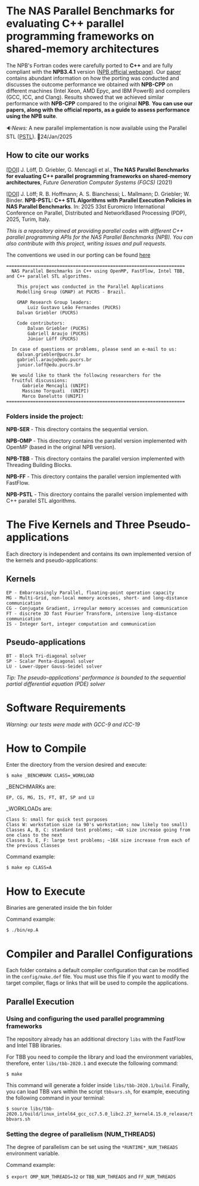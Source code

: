 # The NAS Parallel Benchmarks for evaluating C++ parallel programming frameworks on shared-memory architectures

The NPB's Fortran codes were carefully ported to **C++** and are fully compliant with the **NPB3.4.1** version ([NPB official webpage](https://www.nas.nasa.gov/publications/npb.html)). Our [paper](https://doi.org/10.1016/j.future.2021.07.021) contains abundant information on how the porting was conducted and discusses the outcome performance we obtained with **NPB-CPP** on different machines (Intel Xeon, AMD Epyc, and IBM Power8) and compilers (GCC, ICC, and Clang). Results showed that we achieved similar performance with **NPB-CPP** compared to the original **NPB**. **You can use our papers, along with the official reports, as a guide to assess performance using the NPB suite**.

:sound:*News:* A new parallel implementation is now available using the Parallel STL ([PSTL](https://github.com/GMAP/NPB-CPP/tree/master/NPB-PSTL)). :date:24/Jan/2025

## How to cite our works
  
[[DOI]](https://doi.org/10.1016/j.future.2021.07.021) J. Löff, D. Griebler, G. Mencagli et al., **The NAS Parallel Benchmarks for evaluating C++ parallel programming frameworks on shared-memory architectures**, *Future Generation Computer Systems (FGCS)* (2021)

[[DOI]](https://doi.org/10.1016/) J. Löff; R. B. Hoffmann; A. S. Bianchessi; L. Mallmann; D. Griebler; W. Binder. **NPB-PSTL: C++ STL Algorithms with Parallel Execution Policies in NAS Parallel Benchmarks**. In: 2025 33st Euromicro International Conference on Parallel, Distributed and NetworkBased Processing (PDP), 2025, Turim, Italy.

*This is a repository aimed at providing parallel codes with different C++ parallel programming APIs for the NAS Parallel Benchmarks (NPB). You can also contribute with this project, writing issues and pull requests.*

The conventions we used in our porting can be found [here](notes-conventions.md)


    ===================================================================
      NAS Parallel Benchmarks in C++ using OpenMP, FastFlow, Intel TBB, and C++ parallel STL algorithms.

        This project was conducted in the Parallel Applications
        Modelling Group (GMAP) at PUCRS - Brazil.

        GMAP Research Group leaders:
            Luiz Gustavo Leão Fernandes (PUCRS)
	    Dalvan Griebler (PUCRS)

        Code contributors: 
            Dalvan Griebler (PUCRS)
            Gabriell Araujo (PUCRS)
            Júnior Löff (PUCRS)

      In case of questions or problems, please send an e-mail to us:	
        dalvan.griebler@pucrs.br
        gabriell.araujo@edu.pucrs.br			
        junior.loff@edu.pucrs.br				

      We would like to thank the following researchers for the 
      fruitful discussions:
          Gabriele Mencagli	(UNIPI)
          Massimo Torquati	(UNIPI)
          Marco Danelutto (UNIPI)
    ===================================================================


### Folders inside the  project:

**NPB-SER** - This directory contains the sequential version.

**NPB-OMP** - This directory contains the parallel version implemented with OpenMP (based in the original NPB version).

**NPB-TBB** - This directory contains the parallel version implemented with Threading Building Blocks.

**NPB-FF** - This directory contains the parallel version implemented with FastFlow.

**NPB-PSTL** - This directory contains the parallel version implemented with C++ parallel STL algorithms.

# The Five Kernels and Three Pseudo-applications

Each directory is independent and contains its own implemented version of the kernels and pseudo-applications:

## Kernels

	EP - Embarrassingly Parallel, floating-point operation capacity
	MG - Multi-Grid, non-local memory accesses, short- and long-distance communication
	CG - Conjugate Gradient, irregular memory accesses and communication
	FT - discrete 3D fast Fourier Transform, intensive long-distance communication
	IS - Integer Sort, integer computation and communication

## Pseudo-applications

	BT - Block Tri-diagonal solver
	SP - Scalar Penta-diagonal solver
	LU - Lower-Upper Gauss-Seidel solver

*Tip: The pseudo-applications' performance is bounded to the sequential partial differential equation (PDE) solver*

# Software Requirements

*Warning: our tests were made with GCC-9 and ICC-19*

# How to Compile 

Enter the directory from the version desired and execute:

`$ make _BENCHMARK CLASS=_WORKLOAD`

_BENCHMARKs are: 
		
	EP, CG, MG, IS, FT, BT, SP and LU 
																										
_WORKLOADs are: 
	
	Class S: small for quick test purposes
	Class W: workstation size (a 90's workstation; now likely too small)	
	Classes A, B, C: standard test problems; ~4X size increase going from one class to the next	
	Classes D, E, F: large test problems; ~16X size increase from each of the previous Classes  


Command example:

`$ make ep CLASS=A`

# How to Execute

Binaries are generated inside the bin folder

Command example:
	
`$ ./bin/ep.A`

# Compiler and Parallel Configurations

Each folder contains a default compiler configuration that can be modified in the `config/make.def` file.
You must use this file if you want to modify the target compiler, flags or links that will be used to compile the applications.

## Parallel Execution

### Using and configuring the used parallel programming frameworks

The repository already has an additional directory `libs` with the FastFlow and Intel TBB libraries.

For TBB you need to compile the library and load the environment variables, therefore, enter `libs/tbb-2020.1` and execute the following command:

`$ make`

This command will generate a folder inside `libs/tbb-2020.1/build`. Finally, you can load TBB vars within the script `tbbvars.sh`, for example, executing the following command in your terminal:

`$ source libs/tbb-2020.1/build/linux_intel64_gcc_cc7.5.0_libc2.27_kernel4.15.0_release/tbbvars.sh`

### Setting the degree of parallelism (NUM_THREADS)

The degree of parallelism can be set using the `*RUNTIME*_NUM_THREADS` environment variable.

Command example:
		
`$ export OMP_NUM_THREADS=32`
or
`TBB_NUM_THREADS` and `FF_NUM_THREADS`
